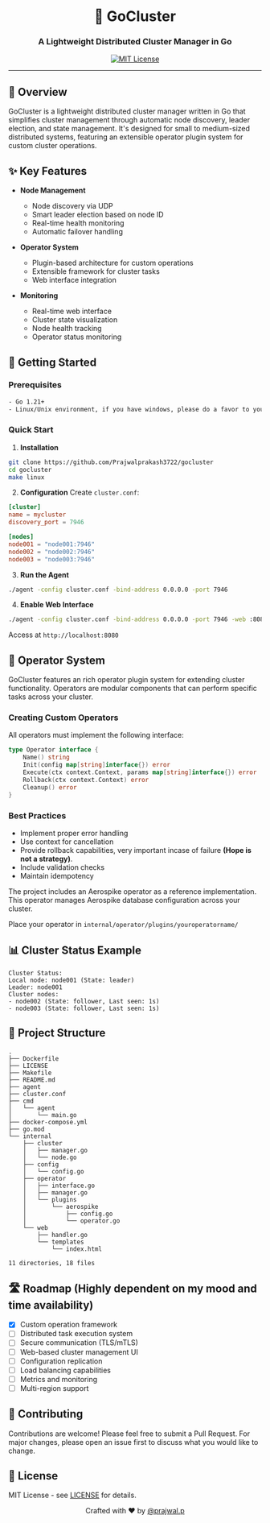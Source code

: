 <div align="center">

# 🌟 GoCluster

### A Lightweight Distributed Cluster Manager in Go

[![MIT License](https://img.shields.io/badge/License-MIT-blue.svg)](https://opensource.org/licenses/MIT)

</div>

---

## 📑 Overview

GoCluster is a lightweight distributed cluster manager written in Go that simplifies cluster management through automatic node discovery, leader election, and state management. It's designed for small to medium-sized distributed systems, featuring an extensible operator plugin system for custom cluster operations.

## ✨ Key Features

- **Node Management**
  - Node discovery via UDP
  - Smart leader election based on node ID
  - Real-time health monitoring
  - Automatic failover handling

- **Operator System**
  - Plugin-based architecture for custom operations
  - Extensible framework for cluster tasks
  - Web interface integration

- **Monitoring**
  - Real-time web interface
  - Cluster state visualization
  - Node health tracking
  - Operator status monitoring

## 🚀 Getting Started

### Prerequisites

```bash
- Go 1.21+
- Linux/Unix environment, if you have windows, please do a favor to yourself and throw it away:)
```

### Quick Start

1. **Installation**
```bash
git clone https://github.com/Prajwalprakash3722/gocluster
cd gocluster
make linux
```

2. **Configuration**
Create `cluster.conf`:
```conf
[cluster]
name = mycluster
discovery_port = 7946

[nodes]
node001 = "node001:7946"
node002 = "node002:7946"
node003 = "node003:7946"
```

3. **Run the Agent**
```bash
./agent -config cluster.conf -bind-address 0.0.0.0 -port 7946
```

4. **Enable Web Interface**
```bash
./agent -config cluster.conf -bind-address 0.0.0.0 -port 7946 -web :8080
```
Access at `http://localhost:8080`

## 🔌 Operator System

GoCluster features an rich operator plugin system for extending cluster functionality. Operators are modular components that can perform specific tasks across your cluster.

### Creating Custom Operators

All operators must implement the following interface:

```go
type Operator interface {
    Name() string
    Init(config map[string]interface{}) error
    Execute(ctx context.Context, params map[string]interface{}) error
    Rollback(ctx context.Context) error
    Cleanup() error
}
```
### Best Practices
- Implement proper error handling
- Use context for cancellation
- Provide rollback capabilities, very important incase of failure **(Hope is not a strategy)**.
- Include validation checks
- Maintain idempotency

The project includes an Aerospike operator as a reference implementation. This operator manages Aerospike database configuration across your cluster.


Place your operator in `internal/operator/plugins/youroperatorname/`

## 📊 Cluster Status Example

```text
Cluster Status:
Local node: node001 (State: leader)
Leader: node001
Cluster nodes:
- node002 (State: follower, Last seen: 1s)
- node003 (State: follower, Last seen: 1s)
```

## 📁 Project Structure

```
.
├── Dockerfile
├── LICENSE
├── Makefile
├── README.md
├── agent
├── cluster.conf
├── cmd
│   └── agent
│       └── main.go
├── docker-compose.yml
├── go.mod
└── internal
    ├── cluster
    │   ├── manager.go
    │   └── node.go
    ├── config
    │   └── config.go
    ├── operator
    │   ├── interface.go
    │   ├── manager.go
    │   └── plugins
    │       └── aerospike
    │           ├── config.go
    │           └── operator.go
    └── web
        ├── handler.go
        └── templates
            └── index.html

11 directories, 18 files
```

## 🛣️ Roadmap (Highly dependent on my mood and time availability)

- [x] Custom operation framework
- [ ] Distributed task execution system
- [ ] Secure communication (TLS/mTLS)
- [ ] Web-based cluster management UI
- [ ] Configuration replication
- [ ] Load balancing capabilities
- [ ] Metrics and monitoring
- [ ] Multi-region support

## 🤝 Contributing

Contributions are welcome! Please feel free to submit a Pull Request. For major changes, please open an issue first to discuss what you would like to change.

## 📝 License

MIT License - see [LICENSE](LICENSE) for details.

<div align="center">
Crafted with ❤️ by <a href="https://github.com/Prajwalprakash3722">@prajwal.p</a>
</div>
